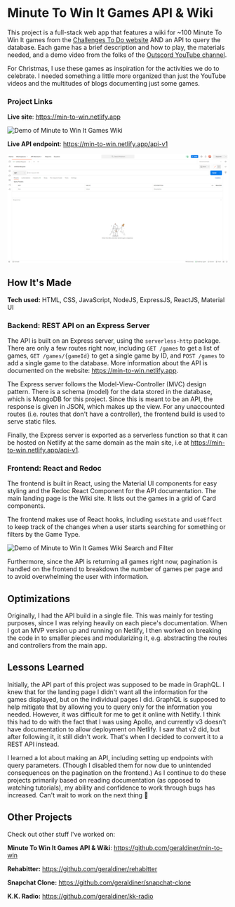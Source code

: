 # Minute To Win It Games API & Wiki

This project is a full-stack web app that features a wiki for ~100 Minute To Win It games from the [Challenges To Do website](https://challengestodo.com/minute-to-win-it-games/) AND an API to query the database. Each game has a brief description and how to play, the materials needed, and a demo video from the folks of the [Outscord YouTube channel](https://www.youtube.com/c/Outscord/videos).

For Christmas, I use these games as inspiration for the activities we do to celebrate. I needed something a little more organized than just the YouTube videos and the multitudes of blogs documenting just some games.

### Project Links

**Live site**: https://min-to-win.netlify.app

![Demo of Minute to Win It Games Wiki](https://github.com/geraldiner/min-to-win/blob/main/demo_images/min-to-win-demo.gif)

**Live API endpoint**: https://min-to-win.netlify.app/api-v1

![Demo of Minute to Win It Games API](https://github.com/geraldiner/min-to-win/blob/main/demo_images/min-to-win-api-demo.gif)

## How It's Made

**Tech used:** HTML, CSS, JavaScript, NodeJS, ExpressJS, ReactJS, Material UI

### Backend: REST API on an Express Server

The API is built on an Express server, using the `serverless-http` package. There are only a few routes right now, including `GET /games` to get a list of games, `GET /games/{gameId}` to get a single game by ID, and `POST /games` to add a single game to the database. More information about the API is documented on the website: https://min-to-win.netlify.app.

The Express server follows the Model-View-Controller (MVC) design pattern. There is a schema (model) for the data stored in the database, which is MongoDB for this project. Since this is meant to be an API, the response is given in JSON, which makes up the view. For any unaccounted routes (i.e. routes that don't have a controller), the frontend build is used to serve static files.

Finally, the Express server is exported as a serverless function so that it can be hosted on Netlify at the same domain as the main site, i.e at https://min-to-win.netlify.app/api-v1.

### Frontend: React and Redoc

The frontend is built in React, using the Material UI components for easy styling and the Redoc React Component for the API documentation. The main landing page is the Wiki site. It lists out the games in a grid of Card components.

The frontend makes use of React hooks, including `useState` and `useEffect` to keep track of the changes when a user starts searching for something or filters by the Game Type.

![Demo of Minute to Win It Games Wiki Search and Filter](https://github.com/geraldiner/min-to-win/blob/main/demo_images/min-to-win-search-filter.gif)

Furthermore, since the API is returning all games right now, pagination is handled on the frontend to breakdown the number of games per page and to avoid overwhelming the user with information.

## Optimizations

Originally, I had the API build in a single file. This was mainly for testing purposes, since I was relying heavily on each piece's documentation. When I got an MVP version up and running on Netlify, I then worked on breaking the code in to smaller pieces and modularizing it, e.g. abstracting the routes and controllers from the main app.

## Lessons Learned

Initially, the API part of this project was supposed to be made in GraphQL. I knew that for the landing page I didn't want all the information for the games displayed, but on the individual pages I did. GraphQL is supposed to help mitigate that by allowing you to query only for the information you needed. However, it was difficult for me to get it online with Netlify. I think this had to do with the fact that I was using Apollo, and currently v3 doesn't have documentation to allow deployment on Netlify. I saw that v2 did, but after following it, it still didn't work. That's when I decided to convert it to a REST API instead.

I learned a lot about making an API, including setting up endpoints with query parameters. (Though I disabled them for now due to unintended consequences on the pagination on the frontend.) As I continue to do these projects primarily based on reading documentation (as opposed to watching tutorials), my ability and confidence to work through bugs has increased. Can't wait to work on the next thing 😤







## Other Projects

Check out other stuff I've worked on:

**Minute To Win It Games API & Wiki**: https://github.com/geraldiner/min-to-win

**Rehabitter:** https://github.com/geraldiner/rehabitter

**Snapchat Clone:** https://github.com/geraldiner/snapchat-clone

**K.K. Radio:** https://github.com/geraldiner/kk-radio
